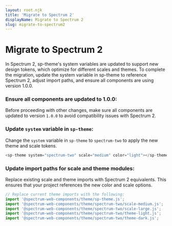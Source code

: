 ```yaml
---
layout: root.njk
title: 'Migrate to Spectrum 2'
displayName: Migrate to Spectrum 2
slug: migrate-to-spectrum2
---
```


# Migrate to Spectrum 2

In Spectrum 2, sp-theme's system variables are updated to support new design tokens, which optimize for different scales and themes. To complete the migration, update the system variable in sp-theme to reference Spectrum 2, adjust import paths, and ensure all components are using version 1.0.0.

### Ensure all components are updated to 1.0.0:

Before proceeding with other changes, make sure all components are updated to version `1.0.0` to avoid compatibility issues with Spectrum 2.

### Update `system` variable in `sp-theme`:

Change the `system` variable in `sp-theme` to `spectrum-two` to apply the new theme and scale tokens.

```js
<sp-theme system="spectrum-two" scale="medium" color="light"></sp-theme>
```

### Update import paths for scale and theme modules:

Replace existing scale and theme imports with Spectrum 2 equivalents. This ensures that your project references the new color and scale options.

```js
// Replace current theme imports with the following:
import '@spectrum-web-components/theme/sp-theme.js';
import '@spectrum-web-components/theme/spectrum-two/scale-medium.js';
import '@spectrum-web-components/theme/spectrum-two/scale-large.js';
import '@spectrum-web-components/theme/spectrum-two/theme-light.js';
import '@spectrum-web-components/theme/spectrum-two/theme-dark.js';
```
